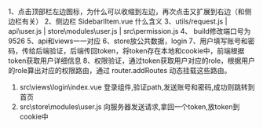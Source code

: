 1、点击顶部栏左边图标，为什么可以收缩到左边，再次点击又扩展到右边（和侧边栏有关）
2、侧边栏 SidebarlItem.vue 什么含义
3、utils/request.js  |    api\user.js  |  store\modules\user.js  |  src\permission.js
4、 build修改端口号为9526
5、api和views一一对应
6、store放公共数据，login
7、用户填写账号和密码，传给后端验证，后端传回token，将token存在本地和cookie中，前端根据token获取用户详细信息
8、权限验证，通过token获取用户对应的role，根据用户的role算出对应的权限路由，通过 router.addRoutes 动态挂载这些路由。

1. src\views\login\index.vue 登录组件,验证path,发送账号和密码,成功则跳转到首页
2. src\store\modules\user.js 向服务器发送请求,拿回一个token,放token到cookie中